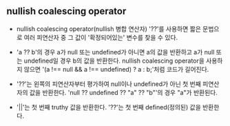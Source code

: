 ## nullish coalescing operator

- nullish coalescing operator(nullish 병합 연산자) '??'를 사용하면 짧은 문법으로 여러 피연산자 중 그 값이 '확정되어있는' 변수를 찾을 수 있다.

- 'a ?? b'의 경우 a가 null 또는 undefined가 아니면 a의 값을 반환하고 a가 null 또는 undefined일 경우 b의 값을 반환한다. nullish coalescing operator을 사용하지 않으면 '(a !== null && a !== undefined) ? a : b;'처럼 코드가 길어진다. 

- '??'는 왼쪽의 피연산자부터 평가하여 null이나 undefined가 아닌 첫 번째 피연산자의 값을 반환한다. 'null ?? undefined ?? "a" ?? "b"'의 경우 "a"가 반환된다.

- '||'는 첫 번째 truthy 값을 반환한다. '??'는 첫 번째 defined(정의된) 값을 반환한다.